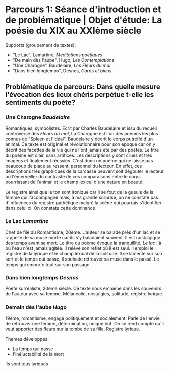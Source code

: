 # Parcours 1: Séance d'introduction et de problématique | Objet d'étude: La poésie du XIX au XXIème siècle

Supports (groupement de textes):
* "Le Lac", Lamartine, *Méditations poétiques*
* "De main dès l'aube", Hugo,  *Les Contemplations*
* "Une Charogne", Baudelaire,  *Les Fleurs du mal*
* "Dans bien longtemps", Desnos, *Corps et biens*

## Problématique de parcours: Dans quelle mesure l'évocation des lieux chéris perpétue t-elle les sentiments du poète?

### Une Charogne *Baudelaire*

Romantiques, symbolistes. Ecrit par Charles Baudelaire et issu du recueil controversé des *Fleurs du mal*, La Charogne est l'un des poèmes les plus connus de "Spleen et l'idéal". Baudelaire y décrit le corps putréfié d'un animal. Ce  texte est original et révolutionnaire pour son époque car on y décrit des facettes de la vie qui ne l'ont jamais été par des poètes. Le titre du poème est clair, sans artifices. Les descriptions y sont crues et très imagées et finalement réussies. C'est donc un poème qui ne laisse pas beaucoup de place au ressenti personnel du lecteur. En effet, ces descriptions très graphiques de la carcasse peuvent soit dégouter le lecteur ou l'émerveiller du contraste de ces comparaisons entre le corps pourrissant de l'animal et le champ lexical d'une nature en beauté.  

Le registre ainsi que le ton sont ironique car il se fout de la gueule de la femme qui l'accompagne mais, à ma grande surprise, on ne constate pas d'influences du registre pathétique malgré la scène qui pourrais s'identifier dans celui ci. On constate cette dominance

### Le Lac *Lamartine*

Chef de file du Romantisme, 20ème. L'auteur se balade près d'un lac et se rappelle de sa muse morte car ils s'y baladaient souvent. Il est nostalgique des temps avant sa mort. Le titre du poème évoque la tranquillité, *Le lac* l'à où l'eau n'est jamais agitée. Il relève son reflet où il est seul. Il emploi le registre de la lyrique et le champ lexical de la solitude. Il se lamente sur son sort et le temps qui passe, il souhaite retrouver sa muse dans le passé. Le temps qui emporte tout sur son passage.

### Dans bien longtemps *Desnos*

Poète surréaliste, 20ème siècle. Ce texte nous emmène dans les souvenirs de l'auteur avec sa femme. Mélancolie, nostalgies, solitude, registre lyrique.

### Demain dès l'aube *Hugo*

19ème, romantisme, engagé politiquement et socialement. Parle de l'envie de retrouver une femme, détermination, unique but. On se rend compte qu'il veut apporter des fleurs sur la tombe de sa fille. Registre lyrique.


Thèmes développés:
* La temps qui passe
* l'inéluctabilité de la mort

Ils sont tous lyriques
<!--stackedit_data:
eyJoaXN0b3J5IjpbMTU4ODE0NzExMl19
-->
